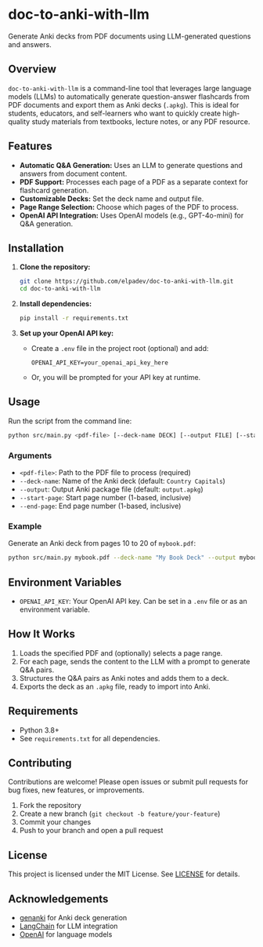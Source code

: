 
# doc-to-anki-with-llm

Generate Anki decks from PDF documents using LLM-generated questions and answers.

## Overview

`doc-to-anki-with-llm` is a command-line tool that leverages large language models (LLMs) to automatically generate question-answer flashcards from PDF documents and export them as Anki decks (`.apkg`). This is ideal for students, educators, and self-learners who want to quickly create high-quality study materials from textbooks, lecture notes, or any PDF resource.

## Features

- **Automatic Q&A Generation:** Uses an LLM to generate questions and answers from document content.
- **PDF Support:** Processes each page of a PDF as a separate context for flashcard generation.
- **Customizable Decks:** Set the deck name and output file.
- **Page Range Selection:** Choose which pages of the PDF to process.
- **OpenAI API Integration:** Uses OpenAI models (e.g., GPT-4o-mini) for Q&A generation.

## Installation

1. **Clone the repository:**
	```bash
	git clone https://github.com/elpadev/doc-to-anki-with-llm.git
	cd doc-to-anki-with-llm
	```

2. **Install dependencies:**
	```bash
	pip install -r requirements.txt
	```

3. **Set up your OpenAI API key:**
	- Create a `.env` file in the project root (optional) and add:
	  ```env
	  OPENAI_API_KEY=your_openai_api_key_here
	  ```
	- Or, you will be prompted for your API key at runtime.

## Usage

Run the script from the command line:

```bash
python src/main.py <pdf-file> [--deck-name DECK] [--output FILE] [--start-page N] [--end-page M]
```

### Arguments

- `<pdf-file>`: Path to the PDF file to process (required)
- `--deck-name`: Name of the Anki deck (default: `Country Capitals`)
- `--output`: Output Anki package file (default: `output.apkg`)
- `--start-page`: Start page number (1-based, inclusive)
- `--end-page`: End page number (1-based, inclusive)

### Example

Generate an Anki deck from pages 10 to 20 of `mybook.pdf`:

```bash
python src/main.py mybook.pdf --deck-name "My Book Deck" --output mybook.apkg --start-page 10 --end-page 20
```

## Environment Variables

- `OPENAI_API_KEY`: Your OpenAI API key. Can be set in a `.env` file or as an environment variable.

## How It Works

1. Loads the specified PDF and (optionally) selects a page range.
2. For each page, sends the content to the LLM with a prompt to generate Q&A pairs.
3. Structures the Q&A pairs as Anki notes and adds them to a deck.
4. Exports the deck as an `.apkg` file, ready to import into Anki.

## Requirements

- Python 3.8+
- See `requirements.txt` for all dependencies.

## Contributing

Contributions are welcome! Please open issues or submit pull requests for bug fixes, new features, or improvements.

1. Fork the repository
2. Create a new branch (`git checkout -b feature/your-feature`)
3. Commit your changes
4. Push to your branch and open a pull request

## License

This project is licensed under the MIT License. See [LICENSE](LICENSE) for details.

## Acknowledgements

- [genanki](https://github.com/kerrickstaley/genanki) for Anki deck generation
- [LangChain](https://github.com/langchain-ai/langchain) for LLM integration
- [OpenAI](https://openai.com/) for language models
